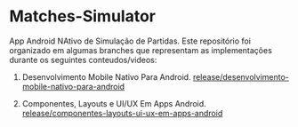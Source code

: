 # Matches-Simulator

App Android NAtivo de Simulação de Partidas. Este repositório foi organizado em algumas branches que representam as implementações durante os seguintes conteudos/videos:

1. Desenvolvimento Mobile Nativo Para Android.
[release/desenvolvimento-mobile-nativo-para-android](https://github.com/PatrickQueiroz/Matches-Simulator/tree/release/desenvolvimento-mobile-nativo-para-android)

2. Componentes, Layouts e UI/UX Em Apps Android.
[release/componentes-layouts-ui-ux-em-apps-android](https://github.com/PatrickQueiroz/Matches-Simulator/tree/release/componentes-layouts-ui-ux-em-apps-android)


